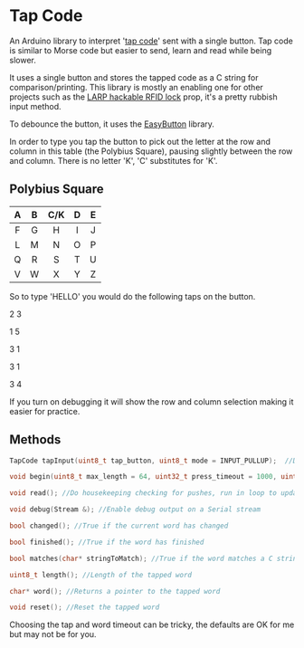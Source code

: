 # Tap Code
An Arduino library to interpret '[tap code](https://en.wikipedia.org/wiki/Tap_code)' sent with a single button. Tap code is similar to Morse code but easier to send, learn and read while being slower.

It uses a single button and stores the tapped code as a C string for comparison/printing. This library is mostly an enabling one for other projects such as the [LARP hackable RFID lock](https://github.com/ncmreynolds/LarpHackableRfidLock) prop, it's a pretty rubbish input method.

To debounce the button, it uses the [EasyButton](https://easybtn.earias.me/) library.

In order to type you tap the button to pick out the letter at the row and column in this table (the Polybius Square), pausing slightly between the row and column. There is no letter 'K', 'C' substitutes for 'K'.

## Polybius Square

|  A   |  B   | C/K  |  D   |  E   |
| :--: | :--: | :--: | :--: | :--: |
|  F   |  G   |  H   |  I   |  J   |
|  L   |  M   |  N   |  O   |  P   |
|  Q   |  R   |  S   |  T   |  U   |
|  V   |  W   |  X   |  Y   |  Z   |

So to type 'HELLO' you would do the following taps on the button.

2	3

1	5

3	1

3	1

3	4

If you turn on debugging it will show the row and column selection making it easier for practice.

## Methods

```c++
TapCode tapInput(uint8_t tap_button, uint8_t mode = INPUT_PULLUP);  //Declare an instance 'tapInput' and start a tap input on pin tap_button. The library controls the pin and does not need pinMode setting before this. Default is INPUT_PULLUP but this can be overriden.

void begin(uint8_t max_length = 64, uint32_t press_timeout = 1000, uint32_t word_timeout = 5000);	//Start the tap input

void read(); //Do housekeeping checking for pushes, run in loop to update the word as the button is tapped

void debug(Stream &); //Enable debug output on a Serial stream

bool changed(); //True if the current word has changed

bool finished(); //True if the word has finished

bool matches(char* stringToMatch); //True if the word matches a C string passed to the function

uint8_t length(); //Length of the tapped word

char* word(); //Returns a pointer to the tapped word

void reset(); //Reset the tapped word
```

Choosing the tap and word timeout can be tricky, the defaults are OK for me but may not be for you.
